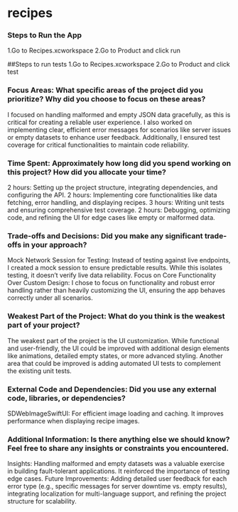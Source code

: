 
# recipes
### Steps to Run the App
1.Go to Recipes.xcworkspace
2.Go to Product and click run

##Steps to run tests
1.Go to Recipes.xcworkspace
2.Go to Product and click test

### Focus Areas: What specific areas of the project did you prioritize? Why did you choose to focus on these areas?
I focused on handling malformed and empty JSON data gracefully, as this is critical for creating a reliable user experience. I also worked on implementing clear, efficient error messages for scenarios like server issues or empty datasets to enhance user feedback. Additionally, I ensured test coverage for critical functionalities to maintain code reliability.
### Time Spent: Approximately how long did you spend working on this project? How did you allocate your time?
2 hours: Setting up the project structure, integrating dependencies, and configuring the API.
2 hours: Implementing core functionalities like data fetching, error handling, and displaying recipes.
3 hours: Writing unit tests and ensuring comprehensive test coverage.
2 hours: Debugging, optimizing code, and refining the UI for edge cases like empty or malformed data.
### Trade-offs and Decisions: Did you make any significant trade-offs in your approach?
Mock Network Session for Testing: Instead of testing against live endpoints, I created a mock session to ensure predictable results. While this isolates testing, it doesn’t verify live data reliability.
Focus on Core Functionality Over Custom Design: I chose to focus on functionality and robust error handling rather than heavily customizing the UI, ensuring the app behaves correctly under all scenarios.
### Weakest Part of the Project: What do you think is the weakest part of your project?
The weakest part of the project is the UI customization. While functional and user-friendly, the UI could be improved with additional design elements like animations, detailed empty states, or more advanced styling. Another area that could be improved is adding automated UI tests to complement the existing unit tests.
### External Code and Dependencies: Did you use any external code, libraries, or dependencies?
SDWebImageSwiftUI: For efficient image loading and caching. It improves performance when displaying recipe images.
### Additional Information: Is there anything else we should know? Feel free to share any insights or constraints you encountered.
Insights: Handling malformed and empty datasets was a valuable exercise in building fault-tolerant applications. It reinforced the importance of testing edge cases.
Future Improvements: Adding detailed user feedback for each error type (e.g., specific messages for server downtime vs. empty results), integrating localization for multi-language support, and refining the project structure for scalability.
